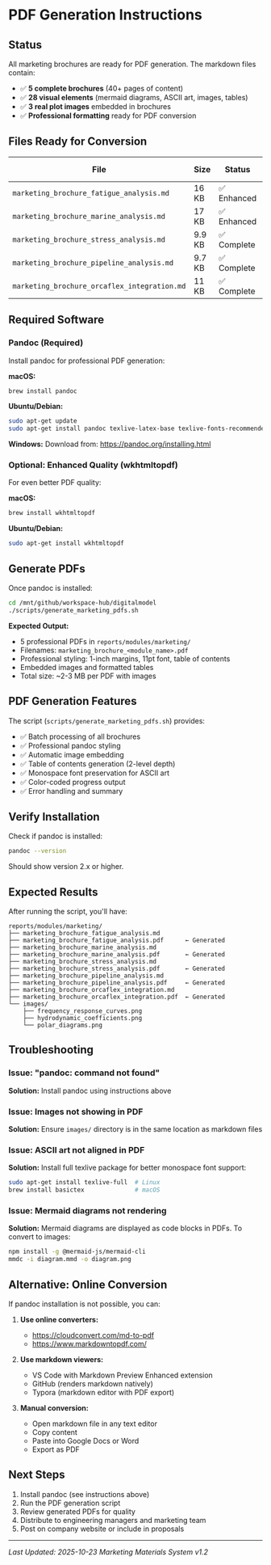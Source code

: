 # PDF Generation Instructions

## Status

All marketing brochures are ready for PDF generation. The markdown files contain:
- ✅ **5 complete brochures** (40+ pages of content)
- ✅ **28 visual elements** (mermaid diagrams, ASCII art, images, tables)
- ✅ **3 real plot images** embedded in brochures
- ✅ **Professional formatting** ready for PDF conversion

## Files Ready for Conversion

| File | Size | Status | Visual Elements |
|------|------|--------|----------------|
| `marketing_brochure_fatigue_analysis.md` | 16 KB | ✅ Enhanced | 9 elements |
| `marketing_brochure_marine_analysis.md` | 17 KB | ✅ Enhanced | 10 elements |
| `marketing_brochure_stress_analysis.md` | 9.9 KB | ✅ Complete | Standard |
| `marketing_brochure_pipeline_analysis.md` | 9.7 KB | ✅ Complete | Standard |
| `marketing_brochure_orcaflex_integration.md` | 11 KB | ✅ Complete | Standard |

## Required Software

### Pandoc (Required)

Install pandoc for professional PDF generation:

**macOS:**
```bash
brew install pandoc
```

**Ubuntu/Debian:**
```bash
sudo apt-get update
sudo apt-get install pandoc texlive-latex-base texlive-fonts-recommended texlive-latex-extra
```

**Windows:**
Download from: https://pandoc.org/installing.html

### Optional: Enhanced Quality (wkhtmltopdf)

For even better PDF quality:

**macOS:**
```bash
brew install wkhtmltopdf
```

**Ubuntu/Debian:**
```bash
sudo apt-get install wkhtmltopdf
```

## Generate PDFs

Once pandoc is installed:

```bash
cd /mnt/github/workspace-hub/digitalmodel
./scripts/generate_marketing_pdfs.sh
```

**Expected Output:**
- 5 professional PDFs in `reports/modules/marketing/`
- Filenames: `marketing_brochure_<module_name>.pdf`
- Professional styling: 1-inch margins, 11pt font, table of contents
- Embedded images and formatted tables
- Total size: ~2-3 MB per PDF with images

## PDF Generation Features

The script (`scripts/generate_marketing_pdfs.sh`) provides:
- ✅ Batch processing of all brochures
- ✅ Professional pandoc styling
- ✅ Automatic image embedding
- ✅ Table of contents generation (2-level depth)
- ✅ Monospace font preservation for ASCII art
- ✅ Color-coded progress output
- ✅ Error handling and summary

## Verify Installation

Check if pandoc is installed:

```bash
pandoc --version
```

Should show version 2.x or higher.

## Expected Results

After running the script, you'll have:

```
reports/modules/marketing/
├── marketing_brochure_fatigue_analysis.md
├── marketing_brochure_fatigue_analysis.pdf      ← Generated
├── marketing_brochure_marine_analysis.md
├── marketing_brochure_marine_analysis.pdf       ← Generated
├── marketing_brochure_stress_analysis.md
├── marketing_brochure_stress_analysis.pdf       ← Generated
├── marketing_brochure_pipeline_analysis.md
├── marketing_brochure_pipeline_analysis.pdf     ← Generated
├── marketing_brochure_orcaflex_integration.md
├── marketing_brochure_orcaflex_integration.pdf  ← Generated
└── images/
    ├── frequency_response_curves.png
    ├── hydrodynamic_coefficients.png
    └── polar_diagrams.png
```

## Troubleshooting

### Issue: "pandoc: command not found"
**Solution:** Install pandoc using instructions above

### Issue: Images not showing in PDF
**Solution:** Ensure `images/` directory is in the same location as markdown files

### Issue: ASCII art not aligned in PDF
**Solution:** Install full texlive package for better monospace font support:
```bash
sudo apt-get install texlive-full  # Linux
brew install basictex              # macOS
```

### Issue: Mermaid diagrams not rendering
**Solution:** Mermaid diagrams are displayed as code blocks in PDFs. To convert to images:
```bash
npm install -g @mermaid-js/mermaid-cli
mmdc -i diagram.mmd -o diagram.png
```

## Alternative: Online Conversion

If pandoc installation is not possible, you can:

1. **Use online converters:**
   - https://cloudconvert.com/md-to-pdf
   - https://www.markdowntopdf.com/

2. **Use markdown viewers:**
   - VS Code with Markdown Preview Enhanced extension
   - GitHub (renders markdown natively)
   - Typora (markdown editor with PDF export)

3. **Manual conversion:**
   - Open markdown file in any text editor
   - Copy content
   - Paste into Google Docs or Word
   - Export as PDF

## Next Steps

1. Install pandoc (see instructions above)
2. Run the PDF generation script
3. Review generated PDFs for quality
4. Distribute to engineering managers and marketing team
5. Post on company website or include in proposals

---

*Last Updated: 2025-10-23*
*Marketing Materials System v1.2*
